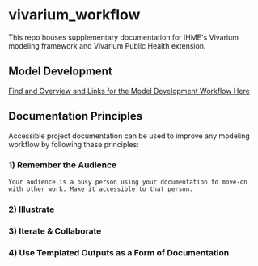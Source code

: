 # vivarium_workflow

This repo houses supplementary documentation for IHME's Vivarium modeling framework and Vivarium Public Health extension.   

## Model Development 
[Find and Overview and Links for the Model Development Workflow Here](Model_Development.md)

## Documentation Principles
Accessible project documentation can be used to improve any modeling workflow by following these principles:

### 1) Remember the Audience
    Your audience is a busy person using your documentation to move-on with other work. Make it accessible to that person.

### 2) Illustrate
    

### 3) Iterate & Collaborate


### 4) Use Templated Outputs as a Form of Documentation
